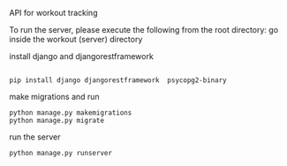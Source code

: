 API for workout tracking

To run the server, please execute the following from the root directory:
go inside the workout (server) directory

install django and djangorestframework
```

pip install django djangorestframework  psycopg2-binary  
```

make migrations and run
```
python manage.py makemigrations
python manage.py migrate
```

run the server
```
python manage.py runserver
```
